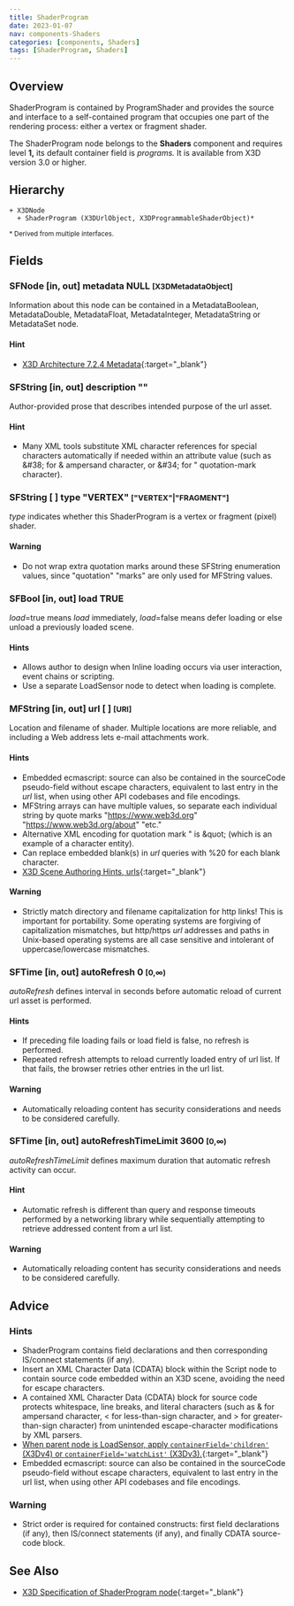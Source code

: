 ```yaml
---
title: ShaderProgram
date: 2023-01-07
nav: components-Shaders
categories: [components, Shaders]
tags: [ShaderProgram, Shaders]
---
```

<style>
.post h3 {
  word-spacing: 0.2em;
}
</style>

## Overview

ShaderProgram is contained by ProgramShader and provides the source and interface to a self-contained program that occupies one part of the rendering process: either a vertex or fragment shader.

The ShaderProgram node belongs to the **Shaders** component and requires level **1,** its default container field is *programs.* It is available from X3D version 3.0 or higher.

## Hierarchy

```
+ X3DNode
  + ShaderProgram (X3DUrlObject, X3DProgrammableShaderObject)*
```

<small>\* Derived from multiple interfaces.</small>

## Fields

### SFNode [in, out] **metadata** NULL <small>[X3DMetadataObject]</small>

Information about this node can be contained in a MetadataBoolean, MetadataDouble, MetadataFloat, MetadataInteger, MetadataString or MetadataSet node.

#### Hint

- [X3D Architecture 7.2.4 Metadata](https://www.web3d.org/specifications/X3Dv4Draft/ISO-IEC19775-1v4-IS.proof//Part01/components/core.html#Metadata){:target="_blank"}

### SFString [in, out] **description** ""

Author-provided prose that describes intended purpose of the url asset.

#### Hint

- Many XML tools substitute XML character references for special characters automatically if needed within an attribute value (such as &amp;#38; for &amp; ampersand character, or &amp;#34; for " quotation-mark character).

### SFString [ ] **type** "VERTEX" <small>["VERTEX"|"FRAGMENT"]</small>

*type* indicates whether this ShaderProgram is a vertex or fragment (pixel) shader.

#### Warning

- Do not wrap extra quotation marks around these SFString enumeration values, since "quotation" "marks" are only used for MFString values.

### SFBool [in, out] **load** TRUE

*load*=true means *load* immediately, *load*=false means defer loading or else unload a previously loaded scene.

#### Hints

- Allows author to design when Inline loading occurs via user interaction, event chains or scripting.
- Use a separate LoadSensor node to detect when loading is complete.

### MFString [in, out] **url** [ ] <small>[URI]</small>

Location and filename of shader. Multiple locations are more reliable, and including a Web address lets e-mail attachments work.

#### Hints

- Embedded ecmascript: source can also be contained in the sourceCode pseudo-field without escape characters, equivalent to last entry in the *url* list, when using other API codebases and file encodings.
- MFString arrays can have multiple values, so separate each individual string by quote marks "https://www.web3d.org" "https://www.web3d.org/about" "etc."
- Alternative XML encoding for quotation mark " is &amp;quot; (which is an example of a character entity).
- Can replace embedded blank(s) in *url* queries with %20 for each blank character.
- [X3D Scene Authoring Hints, urls](https://www.web3d.org/x3d/content/examples/X3dSceneAuthoringHints.html#urls){:target="_blank"}

#### Warning

- Strictly match directory and filename capitalization for http links! This is important for portability. Some operating systems are forgiving of capitalization mismatches, but http/https *url* addresses and paths in Unix-based operating systems are all case sensitive and intolerant of uppercase/lowercase mismatches.

### SFTime [in, out] **autoRefresh** 0 <small>[0,∞)</small>

*autoRefresh* defines interval in seconds before automatic reload of current url asset is performed.

#### Hints

- If preceding file loading fails or load field is false, no refresh is performed.
- Repeated refresh attempts to reload currently loaded entry of url list. If that fails, the browser retries other entries in the url list.

#### Warning

- Automatically reloading content has security considerations and needs to be considered carefully.

### SFTime [in, out] **autoRefreshTimeLimit** 3600 <small>[0,∞)</small>

*autoRefreshTimeLimit* defines maximum duration that automatic refresh activity can occur.

#### Hint

- Automatic refresh is different than query and response timeouts performed by a networking library while sequentially attempting to retrieve addressed content from a url list.

#### Warning

- Automatically reloading content has security considerations and needs to be considered carefully.

## Advice

### Hints

- ShaderProgram contains field declarations and then corresponding IS/connect statements (if any).
- Insert an XML Character Data (CDATA) block within the Script node to contain source code embedded within an X3D scene, avoiding the need for escape characters.
- A contained XML Character Data (CDATA) block for source code protects whitespace, line breaks, and literal characters (such as &amp; for ampersand character, \< for less-than-sign character, and \> for greater-than-sign character) from unintended escape-character modifications by XML parsers.
- [When parent node is LoadSensor, apply `containerField='children'` (X3Dv4) or `containerField='watchList'` (X3Dv3).](https://www.web3d.org/x3d/content/examples/X3dSceneAuthoringHints.html#fieldNameChanges){:target="_blank"}
- Embedded ecmascript: source can also be contained in the sourceCode pseudo-field without escape characters, equivalent to last entry in the url list, when using other API codebases and file encodings.

### Warning

- Strict order is required for contained constructs: first field declarations (if any), then IS/connect statements (if any), and finally CDATA source-code block.

## See Also

- [X3D Specification of ShaderProgram node](https://www.web3d.org/documents/specifications/19775-1/V4.0/Part01/components/shaders.html#ShaderProgram){:target="_blank"}
